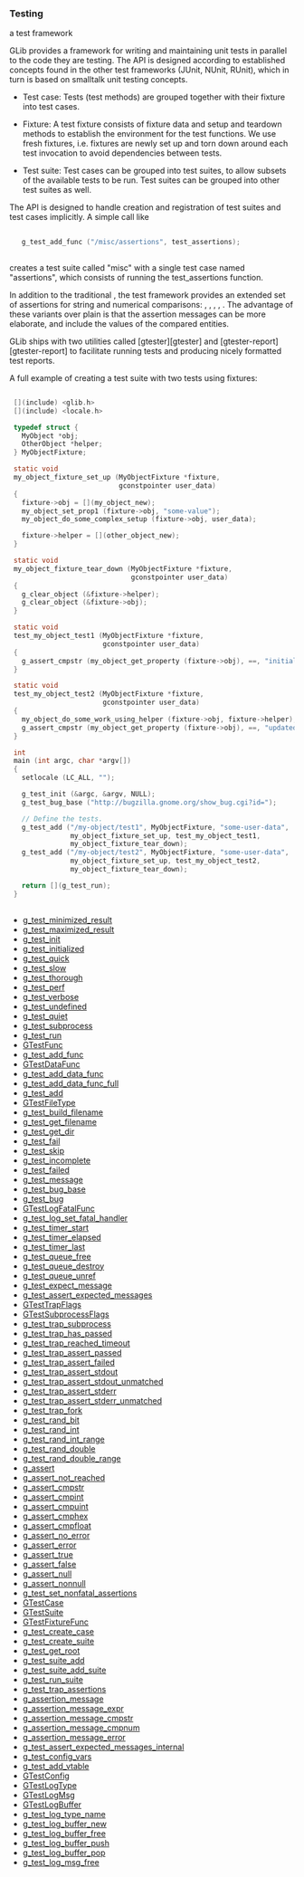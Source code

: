 ### Testing

a test framework

 GLib provides a framework for writing and maintaining unit tests
 in parallel to the code they are testing. The API is designed according
 to established concepts found in the other test frameworks (JUnit, NUnit,
 RUnit), which in turn is based on smalltalk unit testing concepts.

 - Test case: Tests (test methods) are grouped together with their
   fixture into test cases.

 - Fixture: A test fixture consists of fixture data and setup and
   teardown methods to establish the environment for the test
   functions. We use fresh fixtures, i.e. fixtures are newly set
   up and torn down around each test invocation to avoid dependencies
   between tests.

 - Test suite: Test cases can be grouped into test suites, to allow
   subsets of the available tests to be run. Test suites can be
   grouped into other test suites as well.

 The API is designed to handle creation and registration of test suites
 and test cases implicitly. A simple call like
 
```C
 
   g_test_add_func ("/misc/assertions", test_assertions);
 
```

 creates a test suite called "misc" with a single test case named
 "assertions", which consists of running the test_assertions function.

 In addition to the traditional [](g_assert), the test framework provides
 an extended set of assertions for string and numerical comparisons:
 [](g_assert_cmpfloat), [](g_assert_cmpint), [](g_assert_cmpuint),
 [](g_assert_cmphex), [](g_assert_cmpstr). The advantage of these variants
 over plain [](g_assert) is that the assertion messages can be more
 elaborate, and include the values of the compared entities.

 GLib ships with two utilities called [gtester][gtester] and
 [gtester-report][gtester-report] to facilitate running tests and producing
 nicely formatted test reports.

 A full example of creating a test suite with two tests using fixtures:
 
```C

 [](include) <glib.h>
 [](include) <locale.h>

 typedef struct {
   MyObject *obj;
   OtherObject *helper;
 } MyObjectFixture;

 static void
 my_object_fixture_set_up (MyObjectFixture *fixture,
                           gconstpointer user_data)
 {
   fixture->obj = [](my_object_new);
   my_object_set_prop1 (fixture->obj, "some-value");
   my_object_do_some_complex_setup (fixture->obj, user_data);

   fixture->helper = [](other_object_new);
 }

 static void
 my_object_fixture_tear_down (MyObjectFixture *fixture,
                              gconstpointer user_data)
 {
   g_clear_object (&fixture->helper);
   g_clear_object (&fixture->obj);
 }

 static void
 test_my_object_test1 (MyObjectFixture *fixture,
                       gconstpointer user_data)
 {
   g_assert_cmpstr (my_object_get_property (fixture->obj), ==, "initial-value");
 }

 static void
 test_my_object_test2 (MyObjectFixture *fixture,
                       gconstpointer user_data)
 {
   my_object_do_some_work_using_helper (fixture->obj, fixture->helper);
   g_assert_cmpstr (my_object_get_property (fixture->obj), ==, "updated-value");
 }

 int
 main (int argc, char *argv[])
 {
   setlocale (LC_ALL, "");

   g_test_init (&argc, &argv, NULL);
   g_test_bug_base ("http://bugzilla.gnome.org/show_bug.cgi?id=");

   // Define the tests.
   g_test_add ("/my-object/test1", MyObjectFixture, "some-user-data",
               my_object_fixture_set_up, test_my_object_test1,
               my_object_fixture_tear_down);
   g_test_add ("/my-object/test2", MyObjectFixture, "some-user-data",
               my_object_fixture_set_up, test_my_object_test2,
               my_object_fixture_tear_down);

   return [](g_test_run);
 }
 
```


* [g_test_minimized_result]()
* [g_test_maximized_result]()
* [g_test_init]()
* [g_test_initialized]()
* [g_test_quick]()
* [g_test_slow]()
* [g_test_thorough]()
* [g_test_perf]()
* [g_test_verbose]()
* [g_test_undefined]()
* [g_test_quiet]()
* [g_test_subprocess]()
* [g_test_run]()
* [GTestFunc]()
* [g_test_add_func]()
* [GTestDataFunc]()
* [g_test_add_data_func]()
* [g_test_add_data_func_full]()
* [g_test_add]()
* [GTestFileType]()
* [g_test_build_filename]()
* [g_test_get_filename]()
* [g_test_get_dir]()
* [g_test_fail]()
* [g_test_skip]()
* [g_test_incomplete]()
* [g_test_failed]()
* [g_test_message]()
* [g_test_bug_base]()
* [g_test_bug]()
* [GTestLogFatalFunc]()
* [g_test_log_set_fatal_handler]()
* [g_test_timer_start]()
* [g_test_timer_elapsed]()
* [g_test_timer_last]()
* [g_test_queue_free]()
* [g_test_queue_destroy]()
* [g_test_queue_unref]()
* [g_test_expect_message]()
* [g_test_assert_expected_messages]()
* [GTestTrapFlags]()
* [GTestSubprocessFlags]()
* [g_test_trap_subprocess]()
* [g_test_trap_has_passed]()
* [g_test_trap_reached_timeout]()
* [g_test_trap_assert_passed]()
* [g_test_trap_assert_failed]()
* [g_test_trap_assert_stdout]()
* [g_test_trap_assert_stdout_unmatched]()
* [g_test_trap_assert_stderr]()
* [g_test_trap_assert_stderr_unmatched]()
* [g_test_trap_fork]()
* [g_test_rand_bit]()
* [g_test_rand_int]()
* [g_test_rand_int_range]()
* [g_test_rand_double]()
* [g_test_rand_double_range]()
* [g_assert]()
* [g_assert_not_reached]()
* [g_assert_cmpstr]()
* [g_assert_cmpint]()
* [g_assert_cmpuint]()
* [g_assert_cmphex]()
* [g_assert_cmpfloat]()
* [g_assert_no_error]()
* [g_assert_error]()
* [g_assert_true]()
* [g_assert_false]()
* [g_assert_null]()
* [g_assert_nonnull]()
* [g_test_set_nonfatal_assertions]()
* [GTestCase]()
* [GTestSuite]()
* [GTestFixtureFunc]()
* [g_test_create_case]()
* [g_test_create_suite]()
* [g_test_get_root]()
* [g_test_suite_add]()
* [g_test_suite_add_suite]()
* [g_test_run_suite]()
* [g_test_trap_assertions]()
* [g_assertion_message]()
* [g_assertion_message_expr]()
* [g_assertion_message_cmpstr]()
* [g_assertion_message_cmpnum]()
* [g_assertion_message_error]()
* [g_test_assert_expected_messages_internal]()
* [g_test_config_vars]()
* [g_test_add_vtable]()
* [GTestConfig]()
* [GTestLogType]()
* [GTestLogMsg]()
* [GTestLogBuffer]()
* [g_test_log_type_name]()
* [g_test_log_buffer_new]()
* [g_test_log_buffer_free]()
* [g_test_log_buffer_push]()
* [g_test_log_buffer_pop]()
* [g_test_log_msg_free]()

